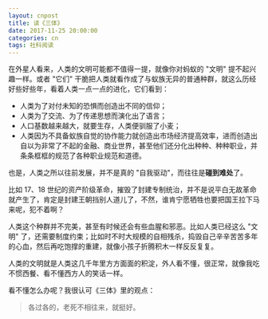 ```yaml
---
layout: cnpost
title: 读《三体》
date: 2017-11-25 20:00:00
categories: cn
tags: 社科阅读
--- 
```


在外星人看来，人类的文明可能都不值得一提，就像你对蚂蚁的 "文明" 提不起兴趣一样。或者 "它们" 干脆把人类就看作成了与蚁族无异的普通种群，就这么历经好些好些年，看着人类一点一点的进化，它们看到：

- 人类为了对付未知的恐惧而创造出不同的信仰；
- 人类为了交流、为了传递思想而演化出了语言；
- 人口基数越来越大，就要生存，人类便驯服了小麦；
- 人类因为不具备蚁族自觉的协作能力就创造出市场经济提高效率，进而创造出自以为非常了不起的金融、商业世界，甚至他们还分化出种种、种种职业，并条条框框的规范了各种职业规范和道德。

也是，人类之所以往前发展，并不是真的 "自我驱动"，而往往是**碰到难处**了。

比如 17、18 世纪的资产阶级革命，摧毁了封建专制统治，并不是说平白无故革命就产生了，肯定是封建王朝挡别人道儿了，不然，谁肯宁愿牺牲也要把国王拉下马来呢，犯不着啊？

人类这个种群并不完美，甚至有时候还会有些血腥和邪恶。比如人类已经这么 "文明" 了，还需要制度约束；比如时不时大规模的自相残杀，捣毁自己辛辛苦苦多年的心血，然后再吃饱撑的重建，就像小孩子折腾积木一样反反复复。

人类的文明就是人类这几千年里方方面面的积淀，外人看不懂，很正常，就像我吃不惯西餐、看不懂西方人的笑话一样。

看不懂怎么办呢？我很认可《三体》里的观点：

> 各过各的，老死不相往来，就挺好。


